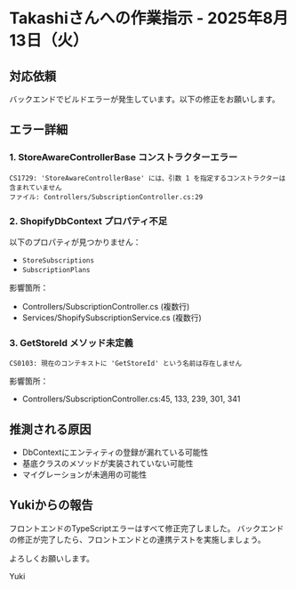 # Takashiさんへの作業指示 - 2025年8月13日（火）

## 対応依頼

バックエンドでビルドエラーが発生しています。以下の修正をお願いします。

## エラー詳細

### 1. StoreAwareControllerBase コンストラクターエラー
```
CS1729: 'StoreAwareControllerBase' には、引数 1 を指定するコンストラクターは含まれていません
ファイル: Controllers/SubscriptionController.cs:29
```

### 2. ShopifyDbContext プロパティ不足
以下のプロパティが見つかりません：
- `StoreSubscriptions`
- `SubscriptionPlans`

影響箇所：
- Controllers/SubscriptionController.cs (複数行)
- Services/ShopifySubscriptionService.cs (複数行)

### 3. GetStoreId メソッド未定義
```
CS0103: 現在のコンテキストに 'GetStoreId' という名前は存在しません
```
影響箇所：
- Controllers/SubscriptionController.cs:45, 133, 239, 301, 341

## 推測される原因
- DbContextにエンティティの登録が漏れている可能性
- 基底クラスのメソッドが実装されていない可能性
- マイグレーションが未適用の可能性

## Yukiからの報告
フロントエンドのTypeScriptエラーはすべて修正完了しました。
バックエンドの修正が完了したら、フロントエンドとの連携テストを実施しましょう。

よろしくお願いします。

Yuki